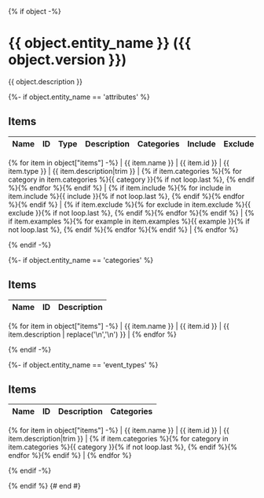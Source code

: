 {% if object -%}
# {{ object.entity_name }} ({{ object.version }})

{{ object.description }}

{%- if object.entity_name == 'attributes' %}
## Items

| Name | ID | Type | Description | Categories | Include | Exclude | Examples |
| ---- | -- | ---- | ----------- | ---------- | -------- | -------- | -------- |
{% for item in object["items"] -%}
| {{ item.name }} | {{ item.id }} | {{ item.type }} | {{ item.description|trim }} | {% if item.categories %}{% for category in item.categories %}{{ category }}{% if not loop.last %}, {% endif %}{% endfor %}{% endif %} | {% if item.include %}{% for include in item.include %}{{ include }}{% if not loop.last %}, {% endif %}{% endfor %}{% endif %} | {% if item.exclude %}{% for exclude in item.exclude %}{{ exclude }}{% if not loop.last %}, {% endif %}{% endfor %}{% endif %} | {% if item.examples %}{% for example in item.examples %}{{ example }}{% if not loop.last %}, {% endif %}{% endfor %}{% endif %} |
{% endfor %}

{% endif -%}

{%- if object.entity_name == 'categories' %}
## Items

| Name | ID | Description |
| ---- | -- | ----------- |
{% for item in object["items"] -%}
| {{ item.name }} | {{ item.id }} | {{ item.description | replace('\n','\\n') }} |
{% endfor %}

{% endif -%}

{%- if object.entity_name == 'event_types' %}
## Items

| Name | ID | Description | Categories |
| ---- | -- | ----------- | ---------- |
{% for item in object["items"] -%}
| {{ item.name }} | {{ item.id }} | {{ item.description|trim }} | {% if item.categories %}{% for category in item.categories %}{{ category }}{% if not loop.last %}, {% endif %}{% endfor %}{% endif %} |
{% endfor %}

{% endif -%}

{% endif %}
{# end #}
